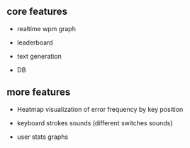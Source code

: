 ## core features

- realtime wpm graph

- leaderboard

- text generation

- DB



## more features

- Heatmap visualization of error frequency by key position

- keyboard strokes sounds (different switches sounds)

- user stats graphs










































